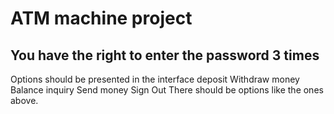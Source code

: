 # ATM machine project

## You have the right to enter the password 3 times

Options should be presented in the interface
deposit
Withdraw money
Balance inquiry
Send money
Sign Out
There should be options like the ones above.